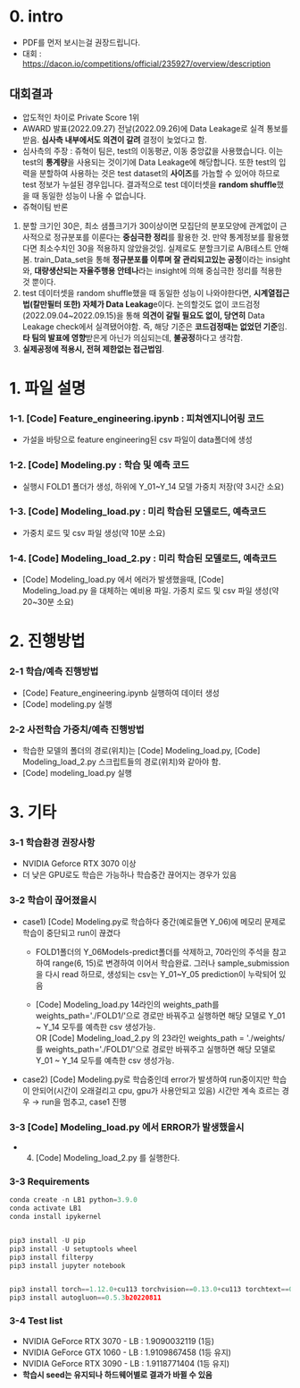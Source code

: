 # 0. intro
 - PDF를 먼저 보시는걸 권장드립니다.
 - 대회 : https://dacon.io/competitions/official/235927/overview/description
## 대회결과
 - 압도적인 차이로 Private Score 1위
 - AWARD 발표(2022.09.27) 전날(2022.09.26)에 Data Leakage로 실격 통보를 받음. **심사측 내부에서도 의견이 갈려** 결정이 늦었다고 함.
 - 심사측의 주장 : 쥬혁이 팀은, test의 이동평균, 이동 중앙값을 사용했습니다. 이는 test의 **통계량**을 사용되는 것이기에 Data Leakage에 해당합니다. 또한 test의 입력을 분할하여 사용하는 것은 test dataset의 **사이즈**를 가늠할 수 있어야 하므로 test 정보가 누설된 경우입니다. 결과적으로 test 데이터셋을 **random shuffle**했을 때  동일한 성능이 나올 수 없습니다.
 - 쥬혁이팀 반론 
 1. 분할 크기인 30은, 최소 샘플크기가 30이상이면 모집단의 분포모양에 관계없이 근사적으로 정규분포를 이룬다는 **중심극한 정리**를 활용한 것. 만약 통계정보를 활용했다면 최소수치인 30을 적용하지 않았을것임. 실제로도 분할크기로 A/B테스트 안해봄. train_Data_set을 통해 **정규분포를 이루며 잘 관리되고있는 공정**이라는 insight와, **대량생산되는 자율주행용 안테나**라는 insight에 의해 중심극한 정리를 적용한 것 뿐이다.
 2. test 데이터셋을 random shuffle했을 때  동일한 성능이 나와야한다면, **시계열접근법(칼만필터 또한) 자체가 Data Leakag**e이다. 논의할것도 없이 코드검정(2022.09.04~2022.09.15)을 통해 **의견이 갈릴 필요도 없이, 당연히** Data Leakage check에서 실격됐어야함. 즉, 해당 기준은 **코드검정때는 없었던 기준**임. **타 팀의 발표에 영향**받은게 아닌가 의심되는데, **불공정**하다고 생각함.
 3. **실제공정에 적용시, 전혀 제한없는 접근법임**.

# 1. 파일 설명

### 1-1. [Code] Feature_engineering.ipynb : 피쳐엔지니어링 코드

- 가설을 바탕으로 feature engineering된 csv 파일이 data폴더에 생성

### 1-2. [Code] Modeling.py : 학습 및 예측 코드

- 실행시 FOLD1 폴더가 생성, 하위에 Y_01~Y_14 모델 가중치 저장(약 3시간 소요)

### 1-3. [Code] Modeling_load.py : 미리 학습된 모델로드, 예측코드

- 가중치 로드 및 csv 파일 생성(약 10분 소요)

### 1-4. [Code] Modeling_load_2.py : 미리 학습된 모델로드, 예측코드

- [Code] Modeling_load.py 에서 에러가 발생했을때, [Code] Modeling_load.py 을 대체하는 예비용 파일. 가중치 로드 및 csv 파일 생성(약 20~30분 소요)


# 2. 진행방법

### 2-1 학습/예측 진행방법

- [Code] Feature_engineering.ipynb 실행하여 데이터 생성
- [Code] modeling.py 실행

### 2-2 사전학습 가중치/예측 진행방법

- 학습한 모델의 폴더의 경로(위치)는 [Code] Modeling_load.py, [Code] Modeling_load_2.py 스크립트들의 경로(위치)와 같아야 함.
- [Code] modeling_load.py 실행

# 3. 기타

### 3-1 **학습환경 권장사항**

- NVIDIA Geforce RTX 3070 이상
- 더 낮은 GPU로도 학습은 가능하나 학습중간 끊어지는 경우가 있음

### 3-2 학습이 끊어졌을시

- case1) [Code] Modeling.py로 학습하다 중간(예로들면 Y_06)에 메모리 문제로 학습이 중단되고 run이 끊겼다
    
    - FOLD1폴더의 Y_06Models-predict폴더를 삭제하고, 70라인의 주석을 참고하여 range(6, 15)로 변경하여 이어서 학습완료. 그러나 sample_submission을 다시 read 하므로, 생성되는 csv는 Y_01~Y_05 prediction이 누락되어 있음 
    
    - [Code] Modeling_load.py 14라인의 weights_path를 weights_path='./FOLD1/'으로 경로만 바꿔주고 실행하면 해당 모델로 Y_01 ~ Y_14 모두를 예측한 csv 생성가능.  
    OR [Code] Modeling_load_2.py 의 23라인 weights_path = './weights/ 를  weights_path='./FOLD1/'으로 경로만 바꿔주고 실행하면 해당 모델로 Y_01 ~ Y_14 모두를 예측한 csv 생성가능.
    

- case2) [Code] Modeling.py로 학습중인데 error가 발생하여 run중이지만 학습이 안되어(시간이 오래걸리고 cpu, gpu가 사용안되고 있음) 시간만 계속 흐르는 경우
→ run을 멈추고, case1 진행

### 3-3 [Code] Modeling_load.py 에서 ERROR가 발생했을시

- 4. [Code] Modeling_load_2.py 를 실행한다.

### 3-3 Requirements

```python
conda create -n LB1 python=3.9.0
conda activate LB1
conda install ipykernel


pip3 install -U pip
pip3 install -U setuptools wheel
pip3 install filterpy
pip3 install jupyter notebook


pip3 install torch==1.12.0+cu113 torchvision==0.13.0+cu113 torchtext==0.13.0 --extra-index-url https://download.pytorch.org/whl/cu113
pip3 install autogluon==0.5.3b20220811
```

### 3-4 Test list

- NVIDIA GeForce RTX 3070 - LB : 1.9090032119 (1등)
- NVIDIA GeForce GTX 1060 - LB : 1.9109867458 (1등 유지)
- NVIDIA GeForce RTX 3090 - LB : 1.9118771404 (1등 유지)
- **학습시 seed는 유지되나 하드웨어별로 결과가 바뀔 수 있음**
